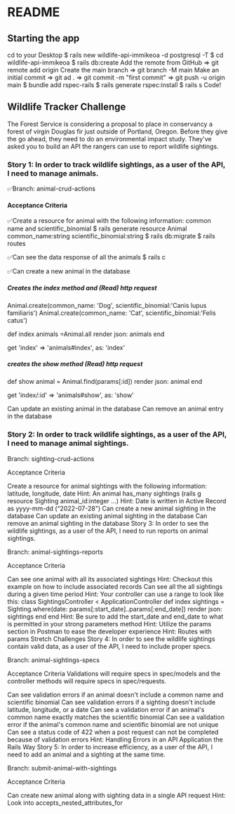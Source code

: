 # README


## Starting the app
cd to your Desktop
$ rails new wildlife-api-immikeoa -d postgresql -T
$ cd wildlife-api-immikeoa
$ rails db:create
Add the remote from GitHub => git remote add origin
Create the main branch => git branch -M main
Make an initial commit => git ad . => git commit -m "first commit" => git push -u origin main
$ bundle add rspec-rails
$ rails generate rspec:install
$ rails s
Code!

## Wildlife Tracker Challenge
The Forest Service is considering a proposal to place in conservancy a forest of virgin Douglas fir just outside of Portland, Oregon. Before they give the go ahead, they need to do an environmental impact study. They've asked you to build an API the rangers can use to report wildlife sightings.

### Story 1: In order to track wildlife sightings, as a user of the API, I need to manage animals.

✅Branch: animal-crud-actions

#### Acceptance Criteria

✅Create a resource for animal with the following information: common name and scientific_binomial
$ rails generate resource Animal common_name:string scientific_binomial:string
$ rails db:migrate
$ rails routes

✅Can see the data response of all the animals
$ rails c

✅Can create a new animal in the database

##### Creates the index method and (Read) http request

Animal.create(common_name: 'Dog', scientific_binomial:'Canis lupus familiaris')
Animal.create(common_name: 'Cat', scientific_binomial:'Felis catus')


def index
        animals =Animal.all
        render json: animals
end

get 'index' => 'animals#index', as: 'index'

##### creates the show method (Read) http request

def show
        animal = Animal.find(params[:id])
        render json: animal
end

get 'index/:id' => 'animals#show', as: 'show'

Can update an existing animal in the database
Can remove an animal entry in the database

### Story 2: In order to track wildlife sightings, as a user of the API, I need to manage animal sightings.

Branch: sighting-crud-actions

Acceptance Criteria

Create a resource for animal sightings with the following information: latitude, longitude, date
Hint: An animal has_many sightings (rails g resource Sighting animal_id:integer ...)
Hint: Date is written in Active Record as yyyy-mm-dd (“2022-07-28")
Can create a new animal sighting in the database
Can update an existing animal sighting in the database
Can remove an animal sighting in the database
Story 3: In order to see the wildlife sightings, as a user of the API, I need to run reports on animal sightings.

Branch: animal-sightings-reports

Acceptance Criteria

Can see one animal with all its associated sightings
Hint: Checkout this example on how to include associated records
Can see all the all sightings during a given time period
Hint: Your controller can use a range to look like this:
class SightingsController < ApplicationController
  def index
    sightings = Sighting.where(date: params[:start_date]..params[:end_date])
    render json: sightings
  end
end
Hint: Be sure to add the start_date and end_date to what is permitted in your strong parameters method
Hint: Utilize the params section in Postman to ease the developer experience
Hint: Routes with params
Stretch Challenges
Story 4: In order to see the wildlife sightings contain valid data, as a user of the API, I need to include proper specs.

Branch: animal-sightings-specs

Acceptance Criteria
Validations will require specs in spec/models and the controller methods will require specs in spec/requests.

Can see validation errors if an animal doesn't include a common name and scientific binomial
Can see validation errors if a sighting doesn't include latitude, longitude, or a date
Can see a validation error if an animal's common name exactly matches the scientific binomial
Can see a validation error if the animal's common name and scientific binomial are not unique
Can see a status code of 422 when a post request can not be completed because of validation errors
Hint: Handling Errors in an API Application the Rails Way
Story 5: In order to increase efficiency, as a user of the API, I need to add an animal and a sighting at the same time.

Branch: submit-animal-with-sightings

Acceptance Criteria

Can create new animal along with sighting data in a single API request
Hint: Look into accepts_nested_attributes_for